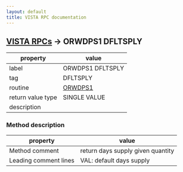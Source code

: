 ```yaml
---
layout: default
title: VISTA RPC documentation
---
```




## [VISTA RPCs](TableOfContent.md) &#8594; ORWDPS1 DFLTSPLY 

 property | value 
--- | --- 
 label | ORWDPS1 DFLTSPLY
 tag | DFLTSPLY
 routine | [ORWDPS1](http://code.osehra.org/dox/Routine_ORWDPS1_source.html)
 return value type | SINGLE VALUE
 description | 


### Method description

 property | value 
--- | --- 
 Method comment | return days supply given quantity
 Leading comment lines | VAL: default days supply